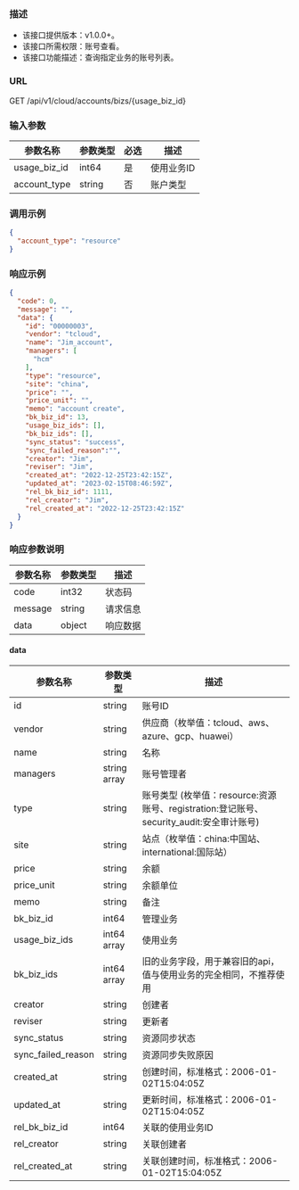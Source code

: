 ### 描述

- 该接口提供版本：v1.0.0+。
- 该接口所需权限：账号查看。
- 该接口功能描述：查询指定业务的账号列表。

### URL

GET /api/v1/cloud/accounts/bizs/{usage_biz_id}

### 输入参数

| 参数名称         | 参数类型    | 必选 | 描述     |
|--------------|---------|----|--------|
| usage_biz_id | int64   | 是  | 使用业务ID |
| account_type | string  | 否  | 账户类型   |

### 调用示例

```json
{
  "account_type": "resource"
}
```

### 响应示例

```json
{
  "code": 0,
  "message": "",
  "data": {
    "id": "00000003",
    "vendor": "tcloud",
    "name": "Jim_account",
    "managers": [
      "hcm"
    ],
    "type": "resource",
    "site": "china",
    "price": "",
    "price_unit": "",
    "memo": "account create",
    "bk_biz_id": 13,
    "usage_biz_ids": [],
    "bk_biz_ids": [],
    "sync_status": "success",
    "sync_failed_reason":"",
    "creator": "Jim",
    "reviser": "Jim",
    "created_at": "2022-12-25T23:42:15Z",
    "updated_at": "2023-02-15T08:46:59Z",
    "rel_bk_biz_id": 1111,
    "rel_creator": "Jim",
    "rel_created_at": "2022-12-25T23:42:15Z"
  }
}
```

### 响应参数说明

| 参数名称    | 参数类型   | 描述   |
|---------|--------|------|
| code    | int32  | 状态码  |
| message | string | 请求信息 |
| data    | object | 响应数据 |

#### data
| 参数名称               | 参数类型         | 描述                                                               |
|--------------------|--------------|------------------------------------------------------------------|
| id                 | string       | 账号ID                                                             |
| vendor             | string       | 供应商（枚举值：tcloud、aws、azure、gcp、huawei）                             |
| name               | string       | 名称                                                               |
| managers           | string array | 账号管理者                                                            |
| type               | string       | 账号类型 (枚举值：resource:资源账号、registration:登记账号、security_audit:安全审计账号) |
| site               | string       | 站点（枚举值：china:中国站、international:国际站）                              |
| price              | string       | 余额                                                               |
| price_unit         | string       | 余额单位                                                             |
| memo               | string       | 备注                                                               |
| bk_biz_id          | int64        | 管理业务                                                             |
| usage_biz_ids      | int64 array  | 使用业务                                                             |
| bk_biz_ids         | int64 array  | 旧的业务字段，用于兼容旧的api，值与使用业务的完全相同，不推荐使用                               |
| creator            | string       | 创建者                                                              |
| reviser            | string       | 更新者                                                              |
| sync_status        | string       | 资源同步状态                                                           |
| sync_failed_reason | string       | 资源同步失败原因                                                         |
| created_at         | string       | 创建时间，标准格式：2006-01-02T15:04:05Z                                   |
| updated_at         | string       | 更新时间，标准格式：2006-01-02T15:04:05Z                                   |
| rel_bk_biz_id      | int64        | 关联的使用业务ID                                                        |
| rel_creator        | string       | 关联创建者                                                            |
| rel_created_at     | string       | 关联创建时间，标准格式：2006-01-02T15:04:05Z                                 |
